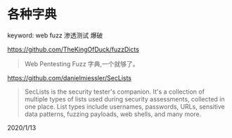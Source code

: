 # 各种字典

keyword: web fuzz 渗透测试 爆破  


https://github.com/TheKingOfDuck/fuzzDicts  
> Web Pentesting Fuzz 字典,一个就够了。  


https://github.com/danielmiessler/SecLists  
> SecLists is the security tester's companion. It's a collection of multiple types of lists used during security assessments, collected in one place. List types include usernames, passwords, URLs, sensitive data patterns, fuzzing payloads, web shells, and many more.  


2020/1/13  
